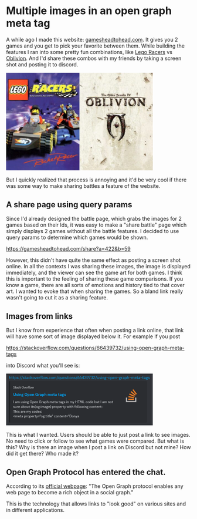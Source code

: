 # Multiple images in an open graph meta tag

A while ago I made this website: [gamesheadtohead.com](https://gamesheadtohead.com). It gives you 2 games and you get to pick your favorite between them. While building the features I ran into some pretty fun combinations, like [Lego Racers](https://www.igdb.com/games/lego-racers) vs [Oblivion](https://www.igdb.com/games/the-elder-scrolls-iv-oblivion). And I'd share these combos with my friends by taking a screen shot and posting it to discord.

<img src="src/assets/blog_assets/legoracers-vs-oblivion.jpg" alt="lego racers vs oblivion" width="400"/>

But I quickly realized that process is annoying and it'd be very cool if there was some way to make sharing battles a feature of the website.

## A share page using query params

Since I'd already designed the battle page, which grabs the images for 2 games based on their Ids, it was easy to make a "share battle" page which simply displays 2 games without all the battle features. I decided to use query params to determine which games would be shown.

<a href="https://gamesheadtohead.com/share?a=422&b=59">https://gamesheadtohead.com/share?a=422&b=59</a>

However, this didn't have quite the same effect as posting a screen shot online. In all the contexts I was sharing these images, the image is displayed immediately, and the viewer can see the game art for both games. I think this is important to the feeling of sharing these game comparisons. If you know a game, there are all sorts of emotions and history tied to that cover art. I wanted to evoke that when sharing the games. So a bland link really wasn't going to cut it as a sharing feature.

## Images from links

But I know from experience that often when posting a link online, that link will have some sort of image displayed below it. For example if you post

<a href="https://stackoverflow.com/questions/66439732/using-open-graph-meta-tags">https://stackoverflow.com/questions/66439732/using-open-graph-meta-tags</a>

into Discord what you'll see is:

<img src="src/assets/blog_assets/stack-overflow-opengraph.png" alt="Stack Overflow Open Graph" width="400"/>

This is what I wanted. Users should be able to just post a link to see images. No need to click or follow to see what games were compared. But what is this? Why is there an image when I post a link on Discord but not mine? How did it get there? Who made it?

## Open Graph Protocol has entered the chat.

According to its <a href="https://ogp.me/">official webpage</a>: "The Open Graph protocol enables any web page to become a rich object in a social graph."

This is the technology that allows links to "look good" on various sites and in different applications.
